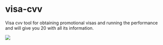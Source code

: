 # visa-cvv
Visa cvv tool for obtaining promotional visas and running the performance and will give you 20 with all its information. 

![](visa-cvv/blob/main/photo_visa.jpg)
